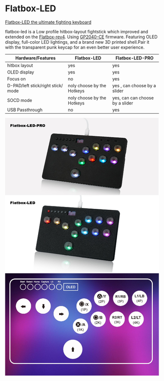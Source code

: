 # Flatbox-LED 

[Flatbox-LED the ultimate fighting keyboard]()

flatbox-led is a Low profile hitbox-layout fightstick which improved and extended on the [Flatbox-rev4](https://github.com/jfedor2/flatbox.git). Using  [GP2040-CE](https://github.com/OpenStickCommunity/GP2040-CE) firmware. Featuring OLED display, full-color LED lightings, and a brand new 3D printed shell.Pair it with the transparent punk keycap for an even better user experience.

| Hardware/Features |  Flatbox-LED | Flatbox-LED-PRO |
| ----| ---- | ---- |
|hitbox layout | yes | yes |
|OLED display | yes | yes|
|Focus on | no | yes|
|D-PAD/left stick/right stick/ mode| noly choose by the Hotkeys | yes , can choose by a slider|
|SOCD mode| noly choose by the Hotkeys | yes, can can choose by a slider|
|USB Passthrough| no  | yes |

![Flatbox-LED](configs/Flatbox-LED/assets/flatbox-led.jpg)
![Flatbox-LED](configs/Flatbox-LED/assets/flatbox-led-buttons-mapping.jpg)

